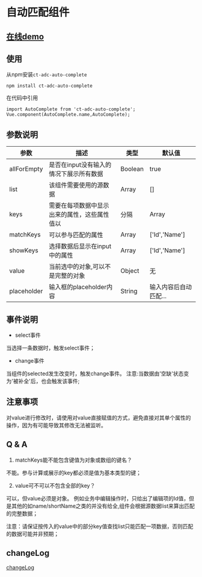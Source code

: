 # 自动匹配组件

## [在线demo](https://codepen.io/rubyisapm/pen/aWPXJX?editors=1010)

## 使用

从npm安装`ct-adc-auto-complete`
```
npm install ct-adc-auto-complete
```
在代码中引用
```
import AutoComplete from 'ct-adc-auto-complete';
Vue.component(AutoComplete.name,AutoComplete);

```

## 参数说明

参数|描述|类型|默认值
--- | --- | --- | --- |
allForEmpty | 是否在input没有输入的情况下展示所有数据 | Boolean | true
list | 该组件需要使用的源数据 | Array | []
keys | 需要在每项数据中显示出来的属性，这些属性值以|分隔 | Array | ['Id','Name']
matchKeys | 可以参与匹配的属性 | Array | ['Id','Name']
showKeys | 选择数据后显示在input中的属性 | Array | ['Id','Name']
value | 当前选中的对象,可以不是完整的对象 | Object | 无
placeholder | 输入框的placeholder内容 | String | 输入内容后自动匹配...


## 事件说明

* select事件

当选择一条数据时，触发select事件；

* change事件

当组件的selected发生改变时，触发change事件。
注意:当数据由'空缺'状态变为'被补全'后，也会触发该事件;

## 注意事项

对value进行修改时，请使用对value直接赋值的方式，避免直接对其单个属性的操作，因为有可能导致其修改无法被监听。

## Q & A

1. matchKeys能不能包含键值为对象或数组的键名？

不能。参与计算或展示的key都必须是值为基本类型的键；

2. value可不可以不包含全部的key？

可以，但value必须是对象。
例如业务中编辑操作时，只给出了编辑项的Id值，但是其他的如name/shortName之类的并没有给全,组件会根据源数据list来算出匹配的完整数据；

注意：请保证按传入的value中的部分key值查找list只能匹配一项数据，否则匹配的数据可能并非预期；


## changeLog

[changeLog](https://github.com/ct-adc/adc-auto-complete/blob/master/changeLog.md)
